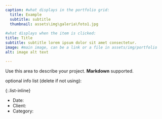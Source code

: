 ```yaml
---
caption: #what displays in the portfolio grid:
  title: Example
  subtitle: subtitle
  thumbnail: assets\img\galeria\foto1.jpg
  
#what displays when the item is clicked:
title: Title
subtitle: subtitle lorem ipsum dolor sit amet consectetur.
image: #main image, can be a link or a file in assets/img/portfolio
alt: image alt text

---
```

Use this area to describe your project. **Markdown** supported.

optional info list (delete if not using):

{:.list-inline} 
- Date: 
- Client: 
- Category: 

